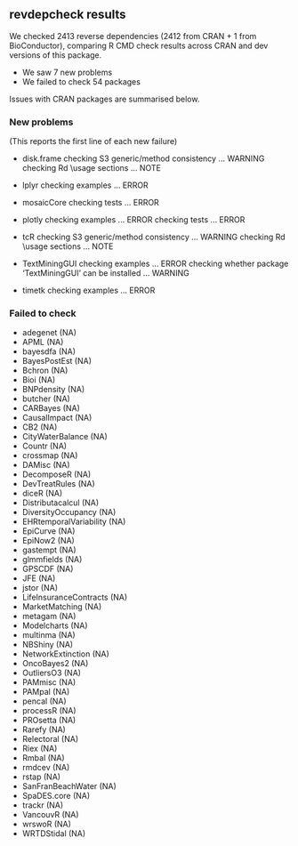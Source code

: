 ## revdepcheck results

We checked 2413 reverse dependencies (2412 from CRAN + 1 from BioConductor), comparing R CMD check results across CRAN and dev versions of this package.

 * We saw 7 new problems
 * We failed to check 54 packages

Issues with CRAN packages are summarised below.

### New problems
(This reports the first line of each new failure)

* disk.frame
  checking S3 generic/method consistency ... WARNING
  checking Rd \usage sections ... NOTE

* lplyr
  checking examples ... ERROR

* mosaicCore
  checking tests ... ERROR

* plotly
  checking examples ... ERROR
  checking tests ... ERROR

* tcR
  checking S3 generic/method consistency ... WARNING
  checking Rd \usage sections ... NOTE

* TextMiningGUI
  checking examples ... ERROR
  checking whether package ‘TextMiningGUI’ can be installed ... WARNING

* timetk
  checking examples ... ERROR

### Failed to check

* adegenet               (NA)
* APML                   (NA)
* bayesdfa               (NA)
* BayesPostEst           (NA)
* Bchron                 (NA)
* Bioi                   (NA)
* BNPdensity             (NA)
* butcher                (NA)
* CARBayes               (NA)
* CausalImpact           (NA)
* CB2                    (NA)
* CityWaterBalance       (NA)
* Countr                 (NA)
* crossmap               (NA)
* DAMisc                 (NA)
* DecomposeR             (NA)
* DevTreatRules          (NA)
* diceR                  (NA)
* Distributacalcul       (NA)
* DiversityOccupancy     (NA)
* EHRtemporalVariability (NA)
* EpiCurve               (NA)
* EpiNow2                (NA)
* gastempt               (NA)
* glmmfields             (NA)
* GPSCDF                 (NA)
* JFE                    (NA)
* jstor                  (NA)
* LifeInsuranceContracts (NA)
* MarketMatching         (NA)
* metagam                (NA)
* Modelcharts            (NA)
* multinma               (NA)
* NBShiny                (NA)
* NetworkExtinction      (NA)
* OncoBayes2             (NA)
* OutliersO3             (NA)
* PAMmisc                (NA)
* PAMpal                 (NA)
* pencal                 (NA)
* processR               (NA)
* PROsetta               (NA)
* Rarefy                 (NA)
* Relectoral             (NA)
* Riex                   (NA)
* Rmbal                  (NA)
* rmdcev                 (NA)
* rstap                  (NA)
* SanFranBeachWater      (NA)
* SpaDES.core            (NA)
* trackr                 (NA)
* VancouvR               (NA)
* wrswoR                 (NA)
* WRTDStidal             (NA)
